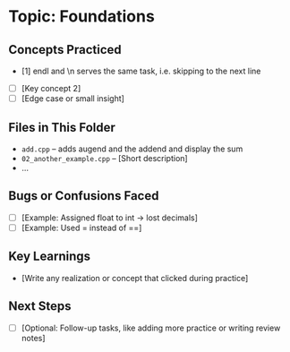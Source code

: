 # Topic: Foundations

## Concepts Practiced

- [1] endl and \n serves the same task, i.e. skipping to the next line
- [ ] [Key concept 2]
- [ ] [Edge case or small insight]

## Files in This Folder

- `add.cpp` – adds augend and the addend and display the sum
- `02_another_example.cpp` – [Short description]
- …

## Bugs or Confusions Faced

- [ ] [Example: Assigned float to int → lost decimals]
- [ ] [Example: Used = instead of ==]

## Key Learnings

- [Write any realization or concept that clicked during practice]

## Next Steps

- [ ] [Optional: Follow-up tasks, like adding more practice or writing review notes]
